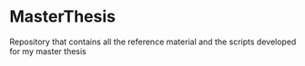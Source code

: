 # MasterThesis
Repository that contains all the reference material and the scripts developed for my master thesis
